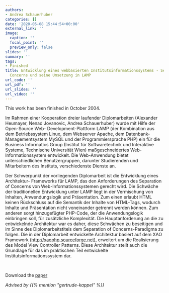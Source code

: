 ```yaml
---
authors:
- Andrea Schauerhuber
categories: []
date: '2020-05-08 15:44:54+00:00'
external_link: ''
image:
  caption: ''
  focal_point: ''
  preview_only: false
slides: ''
summary: ''
tags:
- Finished
title: Entwicklung eines webbasierten Institutsinformationssystems - Separation of
  Concerns und seine Umsetzung in LAMP
url_code: ''
url_pdf: ''
url_slides: ''
url_video: ''
---
```


This work has been finished in October 2004.

Im Rahmen einer Kooperation dreier laufender Diplomarbeiten (Alexander Heumayer, Nenad Jovanovic, Andrea Schauerhuber) wurde mit Hilfe der Open-Source Web- Development-Plattform LAMP (der Kombination aus dem Betriebssystem Linux, dem Webserver Apache, dem Datenbank-Managementsystem MySQL und der Programmiersprache PHP) ein für die Business Informatics Group (Institut für Softwaretechnik und Interaktive Systeme, Technische Universität Wien) maßgeschneidertes Web-Informationssystem entwickelt. Die Web-Anwendung bietet unterschiedlichen Benutzergruppen, darunter Studierenden und Mitarbeitern des Instituts, verschiedenste Dienste an.

Der Schwerpunkt der vorliegenden Diplomarbeit ist die Entwicklung eines Architektur- Frameworks für LAMP, das den Anforderungen des Separation of Concerns von Web-Informationssystemen gerecht wird. Die Schwäche der traditionellen Entwicklung unter LAMP liegt in der Vermischung von Inhalten, Anwendungslogik und Präsentation. Zum einen erlaubt HTML keinen Rückschluss auf die Semantik der Inhalte von HTML-Tags, wodurch Inhalte und Präsentation nicht voneinander getrennt werden können. Zum anderen sorgt hinzugefügter PHP-Code, der die Anwendungslogik einbringen soll, für zusätzliche Komplexität. Die Hauptanforderung an die zu entwickelnde Architektur war es daher, diese Schwächen zu beseitigen und im Sinne des Diplomarbeitstitels dem Separation of Concerns-Paradigma zu folgen. Die in der Diplomarbeit entwickelte Architektur basiert auf dem XAO Framework (http://xaophp.sourceforge.net), erweitert um die Realisierung des Model View Controller Patterns. Diese Architektur stellt auch die Grundlage für das im praktischen Teil entwickelte Institutsinformationssystem dar.

&nbsp;

 Download the [paper](https://www.big.tuwien.ac.at/app/uploads/2016/10/Schauerhuber_paper.pdf)

*Advised by {{% mention "gertrude-kappel" %}}*